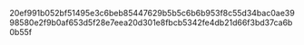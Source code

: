 20ef991b052bf51495e3c6beb85447629b5b5c6b6b953f8c55d34bac0ae3998580e2f9b0af653d5f28e7eea20d301e8fbcb5342fe4db21d66f3bd37ca6b0b55f
